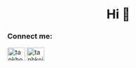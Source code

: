 <h1 align="center">Hi 👋 </h1>
<!-- <h3 align="center">A third-year student at HUTECH</h3> -->
<!-- <img align="right" alt="Coding" width="400" src="https://media0.giphy.com/media/v1.Y2lkPTc5MGI3NjExZm9nYzZtNG56Y3hkZzJneTBiamVxOXFwYnhtaGdobTF0d2M4cWJyZCZlcD12MV9pbnRlcm5hbF9naWZfYnlfaWQmY3Q9Zw/137EaR4vAOCn1S/giphy.webp"> -->
<h3 align="left">Connect me:</h3>
<p align="left">
<a href="https://fb.com/tankhoi.ntk" target="blank"><img align="center" src="https://raw.githubusercontent.com/rahuldkjain/github-profile-readme-generator/master/src/images/icons/Social/facebook.svg" alt="tankhoi.ntk" height="30" width="40" /></a>
<a href="https://instagram.com/tanhkoi.img" target="blank"><img align="center" src="https://raw.githubusercontent.com/rahuldkjain/github-profile-readme-generator/master/src/images/icons/Social/instagram.svg" alt="tanhkoi.img" height="30" width="40" /></a>
</p>
<!-- <p><img align="left" src="https://github-readme-stats.vercel.app/api/top-langs?username=tanhkoi&show_icons=true&locale=en&layout=compact" alt="tanhkoi" /></p> -->
